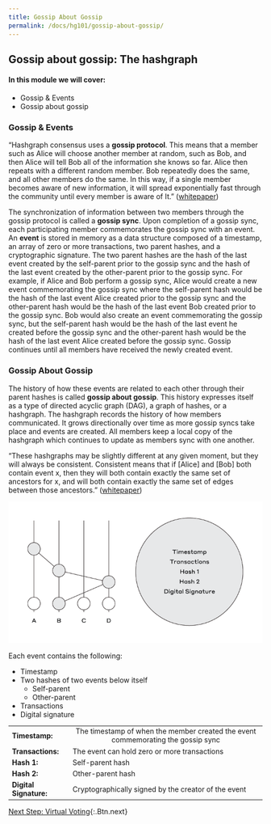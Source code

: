 ```yaml
---
title: Gossip About Gossip
permalink: /docs/hg101/gossip-about-gossip/
---
```


## Gossip about gossip: The hashgraph

#### In this module we will cover:

* Gossip & Events
* Gossip about gossip

### Gossip & Events

“Hashgraph consensus uses a **gossip protocol**. This means that a member such
as Alice will choose another member at random, such as Bob, and then Alice will
tell Bob all of the information she knows so far. Alice then repeats with a different
random member. Bob repeatedly does the same, and all other members do the
same. In this way, if a single member becomes aware of new information, it will
spread exponentially fast through the community until every member is aware of
It.” ([whitepaper](https://www.swirlds.com/downloads/SWIRLDS-TR-2016-01.pdf))

The synchronization of information between two members through the gossip protocol is called a **gossip sync**. Upon completion of a gossip sync, each participating member commemorates the gossip sync with an event. An **event** is stored in memory as a data structure composed of a timestamp, an array of zero or more transactions, two parent hashes, and a cryptographic signature. The two parent hashes are the hash of the last event created by the self-parent prior to the gossip sync and the hash of the last event created by the other-parent prior to the gossip sync. For example, if Alice and Bob perform a gossip sync, Alice would create a new event commemorating the gossip sync where the self-parent hash would be the hash of the last event Alice created prior to the gossip sync and the other-parent hash would be the hash of the last event Bob created prior to the gossip sync. Bob would also create an event commemorating the gossip sync, but the self-parent hash would be the hash of the last event he created before the gossip sync and the other-parent hash would be the hash of the last event Alice created before the gossip sync. Gossip continues until all members have received the newly created event.

### Gossip About Gossip

The history of how these events are related to each other through their parent hashes is called **gossip about gossip**. This history expresses itself as a type of directed acyclic graph (DAG), a graph of hashes, or a hashgraph. The hashgraph records the history of how members communicated. It grows directionally over time as more gossip syncs take place and events are created. All members keep a local copy of the hashgraph which continues to update as members sync with one another.

“These hashgraphs may be slightly different at any given moment, but they will always be consistent. Consistent means that if [Alice] and [Bob] both contain event x, then they will both contain exactly the same set of ancestors for x, and will both contain exactly the same set of edges between those ancestors.” ([whitepaper](https://www.swirlds.com/downloads/SWIRLDS-TR-2016-01.pdf))

<img src="/images/image2.png " alt="hashgraph">

Each event contains the following:

* Timestamp
* Two hashes of two events below itself
  * Self-parent
  * Other-parent
* Transactions
* Digital signature

<table>
  <tbody>
    <tr>
      <td> <b>Timestamp:</b></td>
      <td align="center">The timestamp of when the member created the event commemorating the gossip sync</td>
    </tr>
    <tr>
      <td><b>Transactions:</b></td>
      <td align="Left"> The event can hold zero or more transactions</td>
    </tr>
    <tr>
      <td><b>Hash 1:</b></td>
      <td align="left">Self-parent hash </td>
    </tr>
    <tr>
      <td><b>Hash 2:</b></td>
      <td align="left">Other-parent hash</td>
    </tr>
    <tr>
      <td><b>Digital Signature:</b></td>
      <td align="left">Cryptographically signed by the creator of the event</td>
    </tr>
  </tbody>
</table>

[Next Step: Virtual Voting](/docs/hg101/virtual-voting){:.Btn.next}
